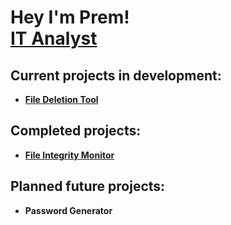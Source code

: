<h1>Hey I'm Prem! <br/> <a href="https://www.linkedin.com/in/prem-prajapati-8b4016198/">IT Analyst</a></h1>

<h2>Current projects in development:</h2>

- <b>[File Deletion Tool](https://github.com/MerpP/File-Deletion-Tool)</b>

<h2>Completed projects:</h2>

- <b>[File Integrity Monitor](https://github.com/MerpP/File-Integrity-Monitor)</b>

<h2>Planned future projects:</h2>

- <b>Password Generator</b>

<!--
**MerpP/merpp** is a ✨ _special_ ✨ repository because its `README.md` (this file) appears on your GitHub profile.

Here are some ideas to get you started:

- 🔭 I’m currently working on ...
- 🌱 I’m currently learning ...
- 👯 I’m looking to collaborate on ...
- 🤔 I’m looking for help with ...
- 💬 Ask me about ...
- 📫 How to reach me: ...
- 😄 Pronouns: ...
- ⚡ Fun fact: ...
-->
